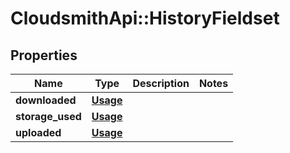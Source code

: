# CloudsmithApi::HistoryFieldset

## Properties
Name | Type | Description | Notes
------------ | ------------- | ------------- | -------------
**downloaded** | [**Usage**](Usage.md) |  | 
**storage_used** | [**Usage**](Usage.md) |  | 
**uploaded** | [**Usage**](Usage.md) |  | 


